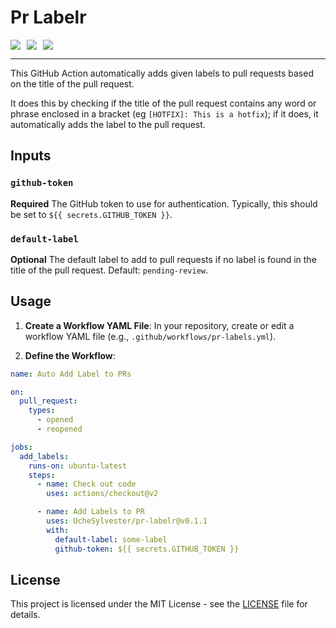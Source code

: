# Pr Labelr

<div style="display:flex; gap:10px; flex-wrap:wrap">
  <a href="https://github.com/marketplace/actions/pr-labelr">
    <img src="https://img.shields.io/github/release/UcheSylvester/pr-labelr.svg"  />
  </a>

  <a href="https://github.com/marketplace/actions/pr-labelr">
    <img src="https://img.shields.io/badge/marketplace-pr--labelr-green?logo=github"  />
  </a>

  <a href="https://github.com/marketplace/actions/pr-labelr">
    <img src="https://img.shields.io/github/languages/top/UcheSylvester/pr-labelr.svg"  />
  </a>
</div>

<hr/>

This GitHub Action automatically adds given labels to pull requests based on the title of the pull request.

It does this by checking if the title of the pull request contains any word or phrase enclosed in a bracket (eg `[HOTFIX]: This is a hotfix`); if it does, it automatically adds the label to the pull request.

## Inputs

### `github-token`

**Required** The GitHub token to use for authentication. Typically, this should be set to `${{ secrets.GITHUB_TOKEN }}`.

### `default-label`

**Optional** The default label to add to pull requests if no label is found in the title of the pull request. Default: `pending-review`.

## Usage

1. **Create a Workflow YAML File**: In your repository, create or edit a workflow YAML file (e.g., `.github/workflows/pr-labels.yml`).

2. **Define the Workflow**:

```yaml
name: Auto Add Label to PRs

on:
  pull_request:
    types:
      - opened
      - reopened

jobs:
  add_labels:
    runs-on: ubuntu-latest
    steps:
      - name: Check out code
        uses: actions/checkout@v2

      - name: Add Labels to PR
        uses: UcheSylvester/pr-labelr@v0.1.1
        with:
          default-label: some-label
          github-token: ${{ secrets.GITHUB_TOKEN }}
```

## License

This project is licensed under the MIT License - see the [LICENSE](LICENSE) file for details.
